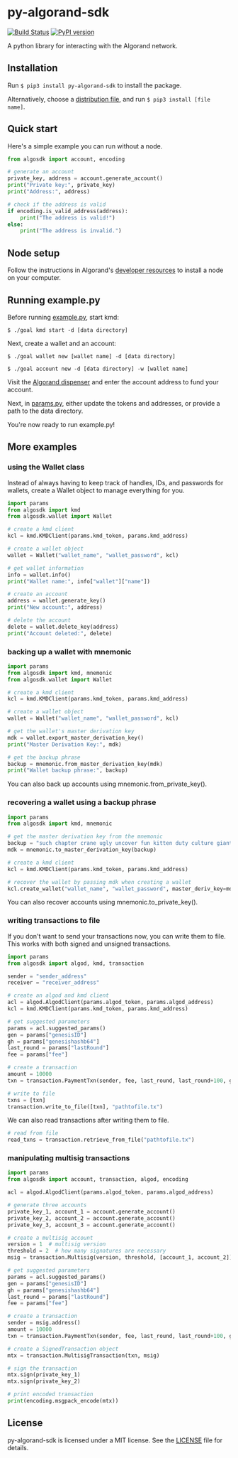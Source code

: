 # py-algorand-sdk
[![Build Status](https://travis-ci.com/algorand/py-algorand-sdk.svg?token=T43Tcse3Cxcyi7xtqmyQ&branch=master)](https://travis-ci.com/algorand/py-algorand-sdk) [![PyPI version](https://badge.fury.io/py/py-algorand-sdk.svg)](https://badge.fury.io/py/py-algorand-sdk)

A python library for interacting with the Algorand network.

## Installation

Run ```$ pip3 install py-algorand-sdk``` to install the package.

Alternatively, choose a [distribution file](https://pypi.org/project/py-algorand-sdk/#files), and run ```$ pip3 install [file name]```.

## Quick start

Here's a simple example you can run without a node.

```python
from algosdk import account, encoding

# generate an account
private_key, address = account.generate_account()
print("Private key:", private_key)
print("Address:", address)

# check if the address is valid
if encoding.is_valid_address(address):
    print("The address is valid!")
else:
    print("The address is invalid.")
```

## Node setup 

Follow the instructions in Algorand's [developer resources](https://developer.algorand.org/docs/introduction-installing-node) to install a node on your computer. 

## Running example.py

Before running [example.py](https://github.com/algorand/py-algorand-sdk/blob/master/example.py), start kmd:

```
$ ./goal kmd start -d [data directory]
```

Next, create a wallet and an account:

```
$ ./goal wallet new [wallet name] -d [data directory]
```

```
$ ./goal account new -d [data directory] -w [wallet name]
```

Visit the [Algorand dispenser](https://bank.testnet.algorand.network/) and enter the account address to fund your account.

Next, in [params.py](https://github.com/algorand/py-algorand-sdk/blob/master/params.py), either update the tokens and addresses, or provide a path to the data directory.

You're now ready to run example.py!

## More examples

### using the Wallet class
Instead of always having to keep track of handles, IDs, and passwords for wallets, create a Wallet object to manage everything for you.
```python
import params
from algosdk import kmd
from algosdk.wallet import Wallet

# create a kmd client
kcl = kmd.KMDClient(params.kmd_token, params.kmd_address)

# create a wallet object
wallet = Wallet("wallet_name", "wallet_password", kcl)

# get wallet information
info = wallet.info()
print("Wallet name:", info["wallet"]["name"])

# create an account
address = wallet.generate_key()
print("New account:", address)

# delete the account
delete = wallet.delete_key(address)
print("Account deleted:", delete)
```

### backing up a wallet with mnemonic

```python
import params
from algosdk import kmd, mnemonic
from algosdk.wallet import Wallet

# create a kmd client
kcl = kmd.KMDClient(params.kmd_token, params.kmd_address)

# create a wallet object
wallet = Wallet("wallet_name", "wallet_password", kcl)

# get the wallet's master derivation key
mdk = wallet.export_master_derivation_key()
print("Master Derivation Key:", mdk)

# get the backup phrase
backup = mnemonic.from_master_derivation_key(mdk)
print("Wallet backup phrase:", backup)
```
You can also back up accounts using mnemonic.from_private_key().
### recovering a wallet using a backup phrase

```python
import params
from algosdk import kmd, mnemonic

# get the master derivation key from the mnemonic
backup = "such chapter crane ugly uncover fun kitten duty culture giant skirt reunion pizza pill web monster upon dolphin aunt close marble dune kangaroo ability merit"
mdk = mnemonic.to_master_derivation_key(backup)

# create a kmd client
kcl = kmd.KMDClient(params.kmd_token, params.kmd_address)

# recover the wallet by passing mdk when creating a wallet
kcl.create_wallet("wallet_name", "wallet_password", master_deriv_key=mdk)
```
You can also recover accounts using mnemonic.to_private_key().

### writing transactions to file

If you don't want to send your transactions now, you can write them to file. This works with both signed and unsigned transactions.
```python
import params
from algosdk import algod, kmd, transaction

sender = "sender_address"
receiver = "receiver_address"

# create an algod and kmd client
acl = algod.AlgodClient(params.algod_token, params.algod_address)
kcl = kmd.KMDClient(params.kmd_token, params.kmd_address)

# get suggested parameters
params = acl.suggested_params()
gen = params["genesisID"]
gh = params["genesishashb64"]
last_round = params["lastRound"]
fee = params["fee"]

# create a transaction
amount = 10000
txn = transaction.PaymentTxn(sender, fee, last_round, last_round+100, gh, receiver, amount)

# write to file
txns = [txn]
transaction.write_to_file([txn], "pathtofile.tx")
```

We can also read transactions after writing them to file.

```python
# read from file
read_txns = transaction.retrieve_from_file("pathtofile.tx")
```

### manipulating multisig transactions

```python
import params
from algosdk import account, transaction, algod, encoding

acl = algod.AlgodClient(params.algod_token, params.algod_address)

# generate three accounts
private_key_1, account_1 = account.generate_account()
private_key_2, account_2 = account.generate_account()
private_key_3, account_3 = account.generate_account()

# create a multisig account
version = 1  # multisig version
threshold = 2  # how many signatures are necessary
msig = transaction.Multisig(version, threshold, [account_1, account_2])

# get suggested parameters
params = acl.suggested_params()
gen = params["genesisID"]
gh = params["genesishashb64"]
last_round = params["lastRound"]
fee = params["fee"]

# create a transaction
sender = msig.address()
amount = 10000
txn = transaction.PaymentTxn(sender, fee, last_round, last_round+100, gh, account_3, amount)

# create a SignedTransaction object
mtx = transaction.MultisigTransaction(txn, msig)

# sign the transaction
mtx.sign(private_key_1)
mtx.sign(private_key_2)

# print encoded transaction
print(encoding.msgpack_encode(mtx))
```

## License
py-algorand-sdk is licensed under a MIT license. See the [LICENSE](https://github.com/algorand/py-algorand-sdk/blob/master/LICENSE) file for details.
